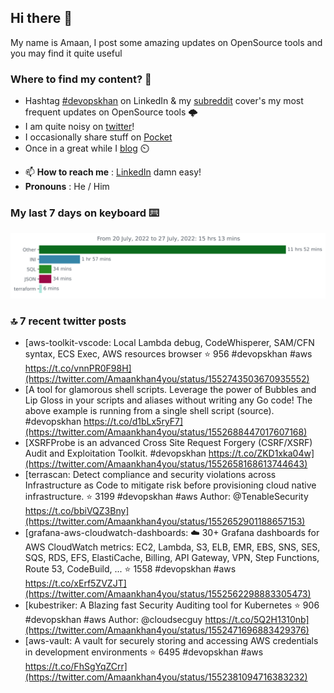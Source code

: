 <!--- [![Hits](https://hits.seeyoufarm.com/api/count/incr/badge.svg?url=https%3A%2F%2Fgithub.com%2Fakhan4u%2Fhit-counter&count_bg=%2379C83D&title_bg=%23555555&icon=&icon_color=%23E7E7E7&title=visits&edge_flat=false)](https://hits.seeyoufarm.com) --->

## Hi there 👋

My name is Amaan, I post some amazing updates on OpenSource tools and you may find it quite useful

### Where to find my content? 🤔

* Hashtag [#devopskhan](https://www.linkedin.com/feed/hashtag/devopskhan/) on LinkedIn & my [subreddit](https://www.reddit.com/r/devopskhan/) cover's my most frequent updates on OpenSource tools 🌩️
* I am quite noisy on [twitter](https://twitter.com/Amaankhan4you)!
* I occasionally share stuff on [Pocket](https://getpocket.com/@ej6g8d1dp2829A16a9Tf5d4T6bAMp3d8791rejDe86yem3bm4e14ex4fT4dluk29)
* Once in a great while I [blog](https://linuxparrot.com/) ⏲️


- 📫 **How to reach me** : [LinkedIn](https://www.linkedin.com/in/amaan-khan-linux-ninja) damn easy!
- **Pronouns** : He / Him

### My last 7 days on keyboard ⌨️

<img src="https://github.com/akhan4u/akhan4u/blob/main/images/stat.svg" alt="Amaan's Wakatime Activity!"/>

### 🔝 7 recent twitter posts
<!-- DEVDOJO:START -->
- [aws-toolkit-vscode: Local Lambda debug, CodeWhisperer, SAM/CFN syntax, ECS Exec, AWS resources browser
⭐️ 956
#devopskhan #aws
https://t.co/vnnPR0F98H](https://twitter.com/Amaankhan4you/status/1552743503670935552)
- [A tool for glamorous shell scripts. Leverage the power of Bubbles and Lip Gloss in your scripts and aliases without writing any Go code! The above example is running from a single shell script &lpar;source&rpar;. #devopskhan https://t.co/d1bLx5ryF7](https://twitter.com/Amaankhan4you/status/1552688447017607168)
- [XSRFProbe is an advanced Cross Site Request Forgery &lpar;CSRF/XSRF&rpar; Audit and Exploitation Toolkit. #devopskhan https://t.co/ZKD1xka04w](https://twitter.com/Amaankhan4you/status/1552658168613744643)
- [terrascan: Detect compliance and security violations across Infrastructure as Code to mitigate risk before provisioning cloud native infrastructure.
⭐️ 3199
#devopskhan #aws
Author: @TenableSecurity
https://t.co/bbiVQZ3Bny](https://twitter.com/Amaankhan4you/status/1552652901188657153)
- [grafana-aws-cloudwatch-dashboards: :cloud: 30+ Grafana dashboards for AWS CloudWatch metrics: EC2, Lambda, S3, ELB, EMR, EBS, SNS, SES, SQS, RDS, EFS, ElastiCache, Billing, API Gateway, VPN, Step Functions, Route 53, CodeBuild, ...
⭐️ 1558
#devopskhan #aws
https://t.co/xErf5ZVZJT](https://twitter.com/Amaankhan4you/status/1552562298883305473)
- [kubestriker: A Blazing fast Security Auditing tool for Kubernetes
⭐️ 906
#devopskhan #aws
Author: @cloudsecguy
https://t.co/5Q2H1310nb](https://twitter.com/Amaankhan4you/status/1552471696883429376)
- [aws-vault: A vault for securely storing and accessing AWS credentials in development environments
⭐️ 6495
#devopskhan #aws
https://t.co/FhSgYqZCrr](https://twitter.com/Amaankhan4you/status/1552381094716383232)
<!-- DEVDOJO:END -->

<!-- ![Amaan's GitHub stats](https://github-readme-stats.vercel.app/api?username=akhan4u&count_private=true&show_icons=true&hide=contribs) -->
